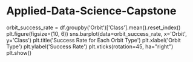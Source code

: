 # Applied-Data-Science-Capstone
orbit_success_rate = df.groupby('Orbit')['Class'].mean().reset_index()
plt.figure(figsize=(10, 6))
sns.barplot(data=orbit_success_rate, x='Orbit', y='Class')
plt.title('Success Rate for Each Orbit Type')
plt.xlabel('Orbit Type')
plt.ylabel('Success Rate')
plt.xticks(rotation=45, ha="right") 
plt.show()

